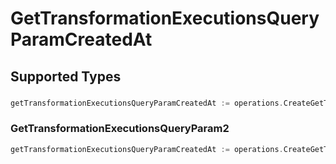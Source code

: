 # GetTransformationExecutionsQueryParamCreatedAt


## Supported Types

### 

```go
getTransformationExecutionsQueryParamCreatedAt := operations.CreateGetTransformationExecutionsQueryParamCreatedAtDateTime(time.Time{/* values here */})
```

### GetTransformationExecutionsQueryParam2

```go
getTransformationExecutionsQueryParamCreatedAt := operations.CreateGetTransformationExecutionsQueryParamCreatedAtGetTransformationExecutionsQueryParam2(operations.GetTransformationExecutionsQueryParam2{/* values here */})
```

